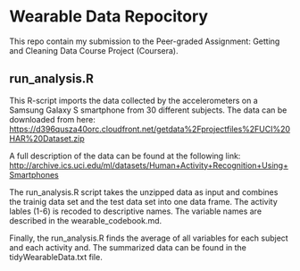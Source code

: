# Wearable Data Repocitory
This repo contain my submission to the Peer-graded Assignment: Getting and Cleaning Data Course Project (Coursera). 

## run_analysis.R
This R-script imports the data collected by the accelerometers on a Samsung Galaxy S smartphone from 30 different subjects. 
The data can be downloaded from here:
https://d396qusza40orc.cloudfront.net/getdata%2Fprojectfiles%2FUCI%20HAR%20Dataset.zip

A full description of the data can be found at the following link:
http://archive.ics.uci.edu/ml/datasets/Human+Activity+Recognition+Using+Smartphones

The run_analysis.R script takes the unzipped data as input and combines the trainig data set and the test data set into one data frame. The activity lables (1-6) is recoded to descriptive names. The variable names are described in the wearable_codebook.md.

Finally, the run_analysis.R finds the average of all variables for each subject and each activity and. The summarized data can be found in the tidyWearableData.txt file. 
